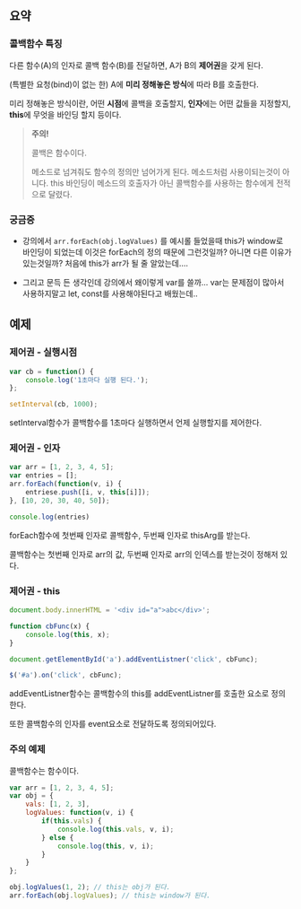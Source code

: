 ## 요약

### 콜백함수 특징

다른 함수(A)의 인자로 콜백 함수(B)를 전달하면, A가 B의 **제어권**을 갖게 된다.

(특별한 요청(bind)이 없는 한) A에 **미리 정해놓은 방식**에 따라 B를 호출한다.

미리 정해놓은 방식이란, 어떤 **시점**에 콜백을 호출할지, **인자**에는 어떤 값들을 지정할지, **this**에 무엇을 바인딩 할지 등이다.



> **주의!**
>
> 콜백은 함수이다.
>
> 메소드로 넘겨줘도 함수의 정의만 넘어가게 된다. 메소드처럼 사용이되는것이 아니다. this 바인딩이 메소드의 호출자가 아닌 콜백함수를 사용하는 함수에게 전적으로 달렸다.



### 궁금증

- 강의에서 `arr.forEach(obj.logValues)` 를 예시롤 들었을때 this가 window로 바인딩이 되었는데 이것은 forEach의 정의 때문에 그런것일까? 아니면 다른 이유가 있는것일까? 처음에 this가 arr가 될 줄 알았는데....



- 그리고 문득 든 생각인데 강의에서 왜이렇게 var를 쓸까... var는 문제점이 많아서 사용하지말고 let, const를 사용해야된다고 배웠는데..



## 예제

### 제어권 - 실행시점

```javascript
var cb = function() {
    console.log('1초마다 실행 된다.');
};

setInterval(cb, 1000);
```

setInterval함수가 콜백함수를 1초마다 실행하면서 언제 실행할지를 제어한다.



### 제어권 - 인자

```javascript
var arr = [1, 2, 3, 4, 5];
var entries = [];
arr.forEach(function(v, i) {
    entriese.push([i, v, this[i]]);
}, [10, 20, 30, 40, 50]);

console.log(entries)
```

forEach함수에 첫번째 인자로 콜백함수, 두번째 인자로 thisArg를 받는다.

콜백함수는 첫번째 인자로 arr의 값, 두번째 인자로 arr의 인덱스를 받는것이 정해저 있다.



### 제어권 - this

```javascript
document.body.innerHTML = '<div id="a">abc</div>';

function cbFunc(x) {
    console.log(this, x);
}

document.getElementById('a').addEventListner('click', cbFunc);

$('#a').on('click', cbFunc);
```

addEventListner함수는 콜백함수의 this를 addEventListner를 호출한 요소로 정의한다.

또한 콜백함수의 인자를 event요소로 전달하도록 정의되어있다.



### 주의 예제

콜백함수는 함수이다.

```javascript
var arr = [1, 2, 3, 4, 5];
var obj = {
    vals: [1, 2, 3],
    logValues: function(v, i) {
        if(this.vals) {
            console.log(this.vals, v, i);
        } else {
            console.log(this, v, i);
        }
    }
};

obj.logValues(1, 2); // this는 obj가 된다.
arr.forEach(obj.logValues); // this는 window가 된다.
```

